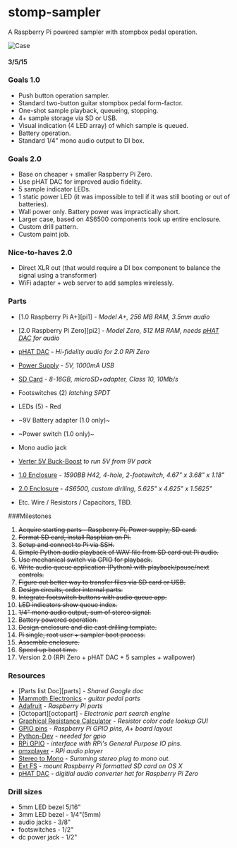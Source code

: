 # stomp-sampler
A Raspberry Pi powered sampler with stompbox pedal operation.

![Case](http://cdn3.volusion.com/scund.bojht/v/vspfiles/photos/options/500-1001-1345-T.jpg?1398344390)
#### 3/5/15

### Goals 1.0
* Push button operation sampler.
* Standard two-button guitar stompbox pedal form-factor.
* One-shot sample playback, queueing, stopping.
* 4+ sample storage via SD or USB.
* Visual indication (4 LED array) of which sample is queued.
* Battery operation.
* Standard 1/4" mono audio output to DI box.

### Goals 2.0
* Base on cheaper + smaller Raspberry Pi Zero.
* Use pHAT DAC for improved audio fidelity.
* 5 sample indicator LEDs.
* 1 static power LED (it was impossible to tell if it was still booting or out of batteries).
* Wall power only. Battery power was impractically short.
* Larger case, based on 4S6500 components took up entire enclosure.
* Custom drill pattern.
* Custom paint job.

### Nice-to-haves 2.0
* Direct XLR out (that would require a DI box component to balance the signal using a transformer)
* WiFi adapter + web server to add samples wirelessly.

### Parts
* [1.0 Raspberry Pi A+][pi1] - *Model A+, 256 MB RAM, 3.5mm audio*

* [2.0 Raspberry Pi Zero][pi2] - *Model Zero, 512 MB RAM, needs [pHAT DAC][phatdac] for audio*

* [pHAT DAC][phatdac] - *Hi-fidelity audio for 2.0 RPi Zero*

* [Power Supply][power] - *5V, 1000mA USB*

* [SD Card][sd] - *8-16GB, microSD+adapter, Class 10, 10Mb/s*

* Footswitches (2) *latching SPDT*

* LEDs (5) - Red

* ~9V Battery adapter (1.0 only)~

* ~Power switch (1.0 only)~

* Mono audio jack

* [Verter 5V Buck-Boost][verter] *to run 5V from 9V pack*

* [1.0 Enclosure][enc1] - *1590BB H42, 4-hole, 2-footswitch, 4.67" x 3.68" x 1.18"*

* [2.0 Enclosure][enc2] - *4S6500, custom dirlling, 5.625" x 4.625" x 1.5625"*

* Etc. Wire / Resistors / Capacitors, TBD.


###Milestones
1. ~~Acquire starting parts - Raspberry Pi, Power supply, SD card.~~
2. ~~Format SD card, install Raspbian on Pi.~~
3. ~~Setup and connect to Pi via SSH.~~
4. ~~Simple Python audio playback of WAV file from SD card out Pi audio.~~
5. ~~Use mechanical switch via GPIO for playback.~~
6. ~~Write audio queue application (Python) with playback/pause/next controls.~~
7. ~~Figure out better way to transfer files via SD card or USB.~~
8. ~~Design circuits, order internal parts.~~
9. ~~Integrate footswitch buttons with audio queue app.~~
10. ~~LED indicators show queue index.~~
11. ~~1/4" mono audio output, sum of stereo signal.~~
12. ~~Battery powered operation.~~
13. ~~Design enclosure and die cast drilling template.~~
15. ~~Pi single, root user + sampler boot process.~~
14. ~~Assemble enclosure.~~
15. ~~Speed up boot time.~~
16. Version 2.0 (RPi Zero + pHAT DAC + 5 samples + wallpower)

### Resources

* [Parts list Doc][parts] - *Shared Google doc*
* [Mammoth Electronics][mammoth] - *guitar pedal parts*
* [Adafruit][ada] - *Raspberry Pi parts*
* [Octopart][octopart] - *Electronic part search engine*
* [Graphical Resistance Calculator][rescalc] - *Resistor color code lookup GUI*
* [GPIO pins][pins] - *Raspberry Pi GPIO pins, A+ board layout*  
* [Python-Dev][pythondev] - *needed for gpio*
* [RPi GPIO][gpio] - *interface with RPi's General Purpose IO pins.*
* [omxplayer][omxplayer] - *RPi audio player*
* [Stereo to Mono][stereosum] - *Summing stereo plug to mono out.*
* [Ext FS][extfs] - *mount Raspberry Pi formatted SD card on OS X*
* [pHAT DAC][phatdac] - *digitial audio converter hat for Raspberry Pi Zero*

[enc1]:http://www.mammothelectronics.com/4S1590BB-p/500-1001.htm
[enc2]:
[pi]:http://www.adafruit.com/products/2266
[sd]:http://www.newegg.com/Product/Product.aspx?Item=N82E16820139532
[power]:https://www.adafruit.com/products/501
[diode]:http://www.adafruit.com/products/755
[rescalc]:http://www.dannyg.com/examples/res2/resistor.htm
[pythondev]:https://packages.debian.org/sid/python-dev
[gpio]:https://pypi.python.org/pypi/RPi.GPIO
[mammoth]:http://www.mammothelectronics.com/
[ada]:http://www.adafruit.com
[pins]:http://pi4j.com/pins/model-a-plus.html
[omxplayer]:http://elinux.org/Omxplayer
[stereosum]:https://brashleraudio.files.wordpress.com/2012/08/screenhunter_02-aug-27-19-35.gif
[verter]:http://www.adafruit.com/product/2190
[extfs]:http://www.paragon-software.com/home/extfs-mac
[phatdac]:https://shop.pimoroni.com/products/phat-dac

### Drill sizes
* 5mm LED bezel 5/16"
* 3mm LED bezel - 1/4"(5mm)
* audio jacks - 3/8"
* footswitches - 1/2"
* dc power jack - 1/2"










